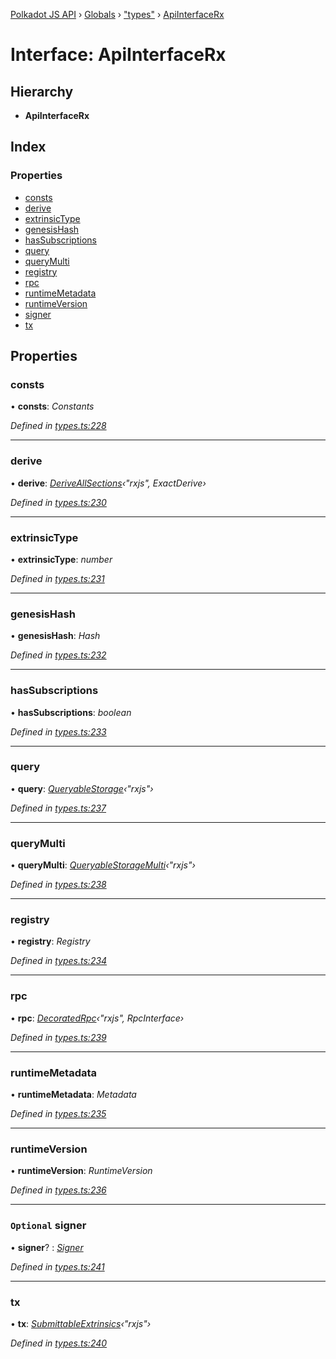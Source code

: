 [Polkadot JS API](../README.md) › [Globals](../globals.md) › ["types"](../modules/_types_.md) › [ApiInterfaceRx](_types_.apiinterfacerx.md)

# Interface: ApiInterfaceRx

## Hierarchy

* **ApiInterfaceRx**

## Index

### Properties

* [consts](_types_.apiinterfacerx.md#consts)
* [derive](_types_.apiinterfacerx.md#derive)
* [extrinsicType](_types_.apiinterfacerx.md#extrinsictype)
* [genesisHash](_types_.apiinterfacerx.md#genesishash)
* [hasSubscriptions](_types_.apiinterfacerx.md#hassubscriptions)
* [query](_types_.apiinterfacerx.md#query)
* [queryMulti](_types_.apiinterfacerx.md#querymulti)
* [registry](_types_.apiinterfacerx.md#registry)
* [rpc](_types_.apiinterfacerx.md#rpc)
* [runtimeMetadata](_types_.apiinterfacerx.md#runtimemetadata)
* [runtimeVersion](_types_.apiinterfacerx.md#runtimeversion)
* [signer](_types_.apiinterfacerx.md#optional-signer)
* [tx](_types_.apiinterfacerx.md#tx)

## Properties

###  consts

• **consts**: *Constants*

*Defined in [types.ts:228](https://github.com/polkadot-js/api/blob/db59fbff25/packages/api/src/types.ts#L228)*

___

###  derive

• **derive**: *[DeriveAllSections](../modules/_util_decorate_.md#deriveallsections)‹"rxjs", ExactDerive›*

*Defined in [types.ts:230](https://github.com/polkadot-js/api/blob/db59fbff25/packages/api/src/types.ts#L230)*

___

###  extrinsicType

• **extrinsicType**: *number*

*Defined in [types.ts:231](https://github.com/polkadot-js/api/blob/db59fbff25/packages/api/src/types.ts#L231)*

___

###  genesisHash

• **genesisHash**: *Hash*

*Defined in [types.ts:232](https://github.com/polkadot-js/api/blob/db59fbff25/packages/api/src/types.ts#L232)*

___

###  hasSubscriptions

• **hasSubscriptions**: *boolean*

*Defined in [types.ts:233](https://github.com/polkadot-js/api/blob/db59fbff25/packages/api/src/types.ts#L233)*

___

###  query

• **query**: *[QueryableStorage](_types_.queryablestorage.md)‹"rxjs"›*

*Defined in [types.ts:237](https://github.com/polkadot-js/api/blob/db59fbff25/packages/api/src/types.ts#L237)*

___

###  queryMulti

• **queryMulti**: *[QueryableStorageMulti](../modules/_types_.md#queryablestoragemulti)‹"rxjs"›*

*Defined in [types.ts:238](https://github.com/polkadot-js/api/blob/db59fbff25/packages/api/src/types.ts#L238)*

___

###  registry

• **registry**: *Registry*

*Defined in [types.ts:234](https://github.com/polkadot-js/api/blob/db59fbff25/packages/api/src/types.ts#L234)*

___

###  rpc

• **rpc**: *[DecoratedRpc](../modules/_types_.md#decoratedrpc)‹"rxjs", RpcInterface›*

*Defined in [types.ts:239](https://github.com/polkadot-js/api/blob/db59fbff25/packages/api/src/types.ts#L239)*

___

###  runtimeMetadata

• **runtimeMetadata**: *Metadata*

*Defined in [types.ts:235](https://github.com/polkadot-js/api/blob/db59fbff25/packages/api/src/types.ts#L235)*

___

###  runtimeVersion

• **runtimeVersion**: *RuntimeVersion*

*Defined in [types.ts:236](https://github.com/polkadot-js/api/blob/db59fbff25/packages/api/src/types.ts#L236)*

___

### `Optional` signer

• **signer**? : *[Signer](_types_.signer.md)*

*Defined in [types.ts:241](https://github.com/polkadot-js/api/blob/db59fbff25/packages/api/src/types.ts#L241)*

___

###  tx

• **tx**: *[SubmittableExtrinsics](_types_.submittableextrinsics.md)‹"rxjs"›*

*Defined in [types.ts:240](https://github.com/polkadot-js/api/blob/db59fbff25/packages/api/src/types.ts#L240)*

